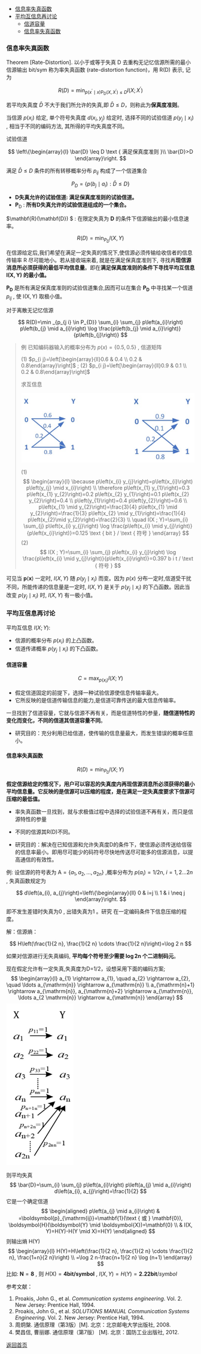 - [信息率失真函数](#信息率失真函数)
- [平均互信息再讨论](#平均互信息再讨论)
  - [信道容量](#信道容量)
  - [信息率失真函数](#信息率失真函数-1)


### 信息率失真函数

Theorem [Rate-Distortion]. 以小于或等于失真  D  去重构无记忆信源所需的最小信源输出 bit/sym 称为率失真函数 (rate-distortion function)，用  R(D)  表示, 记为


$$
R(D)=\min _{p\left(x^{\prime} \mid x\right) \mathrm{P}_{\mathrm{D}}\left(X, X^{\prime}\right) \leq D} I\left(X ; X^{\prime}\right)
$$


若平均失真度  $\bar{D}$  不大于我们所允许的失真,即 $\bar{D} \leq D$，则称此为**保真度准则**。

当信源  $p\left(x_{i}\right)$  给定, 单个符号失真度  $d\left(x_{i},y_{j}\right)$  给定时, 选择不同的试验信道  $p\left(y_{j} \mid x_{i}\right)$ , 相当于不同的编码方法, 其所得的平均失真度不同。

试验信道


$$
\left\{\begin{array}{l}
\bar{D} \leq D  \text { 满足保真度准则 }\\
\bar{D}>D
\end{array}\right.
$$


满足  $\bar{D} \leq D$  条件的所有转移概率分布  $p_{i j}$  构成了一个信道集合


$$
P_{D}=\left\{p\left(b_{j} \mid a_{i}\right): \bar{D} \leq D\right\}
$$



+ **D失真允许的试验信道: 满足保真度准则的试验信道。**
+ $\mathbf{P}_{\mathrm{D}}$  : **所有D失真允许的试验信道组成的一个集合。**

$\mathbf{R}(\mathbf{D}) $ : 在限定失真为  $\mathbf{D}$  的条件下信源输出的最小信息速率。


$$
R(D)=\min _{P_{D}} I(X, Y)
$$


在信源给定后,我们希望在满足一定失真的情况下,使信源必须传输给收信者的信息传输率  R  尽可能地小。若从接收端来着, 就是在满足保真度准则下, 寻找再**现信源消息所必须获得的最低平均信息量**。即在**满足保真度准则的条件下寻找平均互信息  $\mathrm{I}(\mathrm{X}, \mathrm{Y})$  的最小值。**

 $\mathbf{P}_{\mathbf{D}}$  是所有满足保真度准则的试验信道集合,因而可以在集合 $\mathbf{P}_{\mathbf{D}}$ 中寻找某一个信道 $p_{ij}$ , 使 $\mathrm{I}(\mathrm{X}, \mathrm{Y})$ 取极小值。

对于离散无记忆信源


$$
R(D)=\min _{p_{j i} \in P_{D}} \sum_{i} \sum_{j} p\left(a_{i}\right) p\left(b_{j} \mid a_{i}\right) \log \frac{p\left(b_{j} \mid a_{i}\right)}{p\left(b_{j}\right)}
$$



> 例 已知编码器输入的概率分布为  $p(x)=\{0.5,0.5\}$ , 信道矩阵
>
> (1)  $p_{i j}=\left[\begin{array}{ll}0.6 & 0.4 \\ 0.2 & 0.8\end{array}\right]$  ;  (2)  $p_{i j}=\left[\begin{array}{ll}0.9 & 0.1 \\ 0.2 & 0.8\end{array}\right]$ 
>
> 求互信息
>
> ![](https://raw.githubusercontent.com/timerring/picgo/master/picbed/image-20230207134043576.png)
>
> (1) 
> $$
> \begin{array}{l}
> \because p\left(x_{i} y_{j}\right)=p\left(x_{i}\right) p\left(y_{j} \mid x_{i}\right) \\
> \therefore p\left(x_{1} y_{1}\right)=0.3 p\left(x_{1} y_{2}\right)=0.2 p\left(x_{2} y_{1}\right)=0.1 p\left(x_{2} y_{2}\right)=0.4 \\
> p\left(y_{1}\right)=0.4 p\left(y_{2}\right)=0.6 \\
> p\left(x_{1} \mid y_{2}\right)=\frac{3}{4} p\left(x_{1} \mid y_{2}\right)=\frac{1}{3} p\left(x_{2} \mid y_{1}\right)=\frac{1}{4} p\left(x_{2}\mid y_{2}\right)=\frac{2}{3} \\
> \quad I(X ; Y)=\sum_{i} \sum_{j} p\left(x_{i} y_{j}\right) \log \frac{p\left(x_{i} \mid y_{j}\right)}{p\left(x_{i}\right)}=0.125 \text { bit } / \text { 符号 }
> \end{array}
> $$
> (2)
> $$
> I(X ; Y)=\sum_{i} \sum_{j} p\left(x_{i} y_{j}\right) \log \frac{p\left(x_{i} \mid y_{j}\right)}{p\left(x_{i}\right)}=0.397 b i t / \text { 符号 }
> $$

可见当  $\boldsymbol{p}(\boldsymbol{x})$  一定时,  $I(X, Y)$  随  $p\left(y_{j} \mid x_{i}\right)$  而变。因为  $p(x)$  分布一定时,信道受干扰不同，所能传递的信息量是一定时,  $I(X, Y)$  是关于  $p\left(y_{j} \mid x_{i}\right)$  的下凸函数。因此当改变  $p\left(y_{j} \mid x_{i}\right)$  时,  $I(X, Y)$  有一极小值。

### 平均互信息再讨论

平均互信息  $I(X ; Y)$: 

+ 信源的概率分布  $p\left(x_{i}\right)$  的上凸函数。
+ 信道传递概率  $p\left(y_{j} \mid x_{i}\right)$  的下凸函数。
  

#### 信道容量

$$
C=\max _{p\left(x_{i}\right)} I(X ; Y)
$$

+ 假定信道固定的前提下，选择一种试验信源使信息传输率最大。
+ 它所反映的是信道传输信息的能力,是信道可靠传送的最大信息传输率。

一旦找到了信道容量，它就与信源不再有关，而是信道特性的参量，**随信道特性的变化而变化，不同的信道其信道容量不同**。

+ 研究目的：充分利用已给信道，使传输的信息量最大，而发生错误的概率任意小。

#### 信息率失真函数

$$
R(D)=\min _{P_{D}} I(X ; Y)
$$

**假定信源给定的情况下，用户可以容忍的失真度内再现信源消息所必须获得的最小平均信息量。它反映的是信源可以压缩的程度，是在满足一定失真度要求下信源可压缩的最低值。**

+ 率失真函数一旦找到，就与求极值过程中选择的试验信道不再有关，而只是信源特性的参量
+ 不同的信源其R(D)不同。

+ 研究目的：解决在已知信源和允许失真度D的条件下，使信源必须传送给信宿的信息率最小。即用尽可能少的码符号尽快地传送尽可能多的信源消息，以提高通信的有效性。



例: 设信源的符号表为  $\mathrm{A}=\{a_{1}, a_{2}, \ldots, a_{2 n}\}$ ,概率分布为  $p(a_{\mathrm{i}})=1 / 2 \mathrm{n}$, $i=1,2 \ldots 2 n$ , 失真函数规定为


$$
d\left(a_{i}, a_{j}\right)=\left\{\begin{array}{ll}
0 & i=j \\
1 & i \neq j
\end{array}\right.
$$


即不发生差错时失真为0 , 出错失真为1 。研究 在一定编码条件下信息压缩的程度。

解：信源熵：


$$
H\left(\frac{1}{2 n}, \frac{1}{2 n} \cdots \frac{1}{2 n}\right)=\log 2 n
$$


如果对信源进行无失真编码, **平均每个符号至少需要  $\log 2 \mathrm{n}$  个二进制码元**。

现在假定允许有一定失真,失真度为D=1/2，设想采用下面的编码方案;
$$
\begin{array}{l}
a_{1} \rightarrow a_{1}, \quad a_{2} \rightarrow a_{2}, \quad \ldots a_{\mathrm{n}} \rightarrow a_{\mathrm{n}} \\
a_{\mathrm{n}+1} \rightarrow a_{\mathrm{n}}, a_{\mathrm{n}+2} \rightarrow a_{\mathrm{n}}, \ldots a_{2 \mathrm{n}} \rightarrow a_{\mathrm{n}}
\end{array}
$$
![](https://raw.githubusercontent.com/timerring/picgo/master/picbed/image-20230207142053477.png)

则平均失真
$$
\bar{D}=\sum_{i} \sum_{j} p\left(a_{i}\right) p\left(a_{j} \mid a_{i}\right) d\left(a_{i}, a_{j}\right)=\frac{1}{2}
$$
它是一个确定信道
$$
\begin{aligned}
p\left(a_{j} \mid a_{i}\right) & =\boldsymbol{p}_{\mathrm{ij}}=\mathbf{1}(\text { 或 } \mathbf{0}), \boldsymbol{H}(\boldsymbol{Y} \mid \boldsymbol{X})=\mathbf{0} \\
& I(X, Y)=H(Y)-H(Y \mid X)=H(Y)
\end{aligned}
$$
则输出熵  H(Y) 
$$
\begin{array}{l}
H(Y)=H\left(\frac{1}{2 n}, \frac{1}{2 n} \cdots \frac{1}{2 n}, \frac{1+n}{2 n}\right) \\
=\log 2 n-\frac{n+1}{2 n} \log (n+1)
\end{array}
$$
比如:  $\mathbf{N}=\mathbf{8}$ , 则  $H(\mathrm{X})=\mathbf{4 b i t / s y m b o l}$ ,  $I(X, Y)=H(Y)=\mathbf{2 . 2 2 b i t} /  symbol$



参考文献：

1. Proakis, John G., et al. *Communication systems engineering*. Vol. 2. New Jersey: Prentice Hall, 1994.
2. Proakis, John G., et al. *SOLUTIONS MANUAL Communication Systems Engineering*. Vol. 2. New Jersey: Prentice Hall, 1994.
3. 周炯槃. 通信原理（第3版）[M\]. 北京：北京邮电大学出版社, 2008.
4. 樊昌信, 曹丽娜. 通信原理（第7版） [M\]. 北京：国防工业出版社, 2012.



[返回首页](https://github.com/timerring/information-theory)